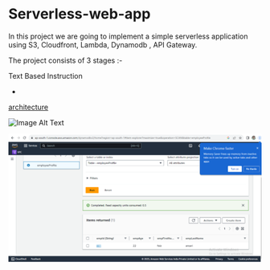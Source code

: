 # Serverless-web-app

In this project we are going to implement a simple serverless application using S3, Cloudfront, Lambda, Dynamodb , API Gateway.

The project consists of 3 stages :-

Text Based Instruction 

-

<a href="[https://drive.google.com/file/d/1PS4XiHr7IX6V1VgIKsT4XhWTi_cU2NNQ/view?usp=sharing]" target="_blank">architecture</a>

![Image Alt Text](relative_path_to_image)

![Project Screenshot](/imeges/Screenshot%202023-09-23%20210530.png)





